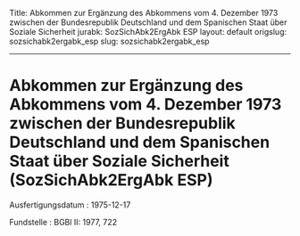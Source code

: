 Title: Abkommen zur Ergänzung des Abkommens vom 4. Dezember 1973 zwischen der Bundesrepublik
  Deutschland und dem Spanischen Staat über Soziale Sicherheit
jurabk: SozSichAbk2ErgAbk ESP
layout: default
origslug: sozsichabk2ergabk_esp
slug: sozsichabk2ergabk_esp

---

# Abkommen zur Ergänzung des Abkommens vom 4. Dezember 1973 zwischen der Bundesrepublik Deutschland und dem Spanischen Staat über Soziale Sicherheit (SozSichAbk2ErgAbk ESP)

Ausfertigungsdatum
:   1975-12-17

Fundstelle
:   BGBl II: 1977, 722


